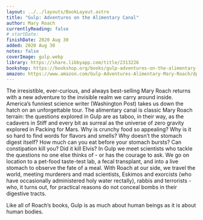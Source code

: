 ```yaml
---
layout: ../../layouts/BookLayout.astro
title: "Gulp: Adventures on the Alimentary Canal"
author: Mary Roach
currentlyReading: false
# startDate:
finishDate: 2020 Aug 30
added: 2020 Aug 30
notes: false
coverImage: gulp.webp
library: https://share.libbyapp.com/title/2313226
bookshop: https://bookshop.org/books/gulp-adventures-on-the-alimentary-canal-9780393348743/9780393348743
amazon: https://www.amazon.com/Gulp-Adventures-Alimentary-Mary-Roach/dp/0393348741
---
```


The irresistible, ever-curious, and always best-selling Mary Roach returns with a new adventure to the invisible realm we carry around inside. America’s funniest science writer (Washington Post) takes us down the hatch on an unforgettable tour. The alimentary canal is classic Mary Roach terrain: the questions explored in Gulp are as taboo, in their way, as the cadavers in Stiff and every bit as surreal as the universe of zero gravity explored in Packing for Mars. Why is crunchy food so appealing? Why is it so hard to find words for flavors and smells? Why doesn’t the stomach digest itself? How much can you eat before your stomach bursts? Can constipation kill you? Did it kill Elvis? In Gulp we meet scientists who tackle the questions no one else thinks of - or has the courage to ask. We go on location to a pet-food taste-test lab, a fecal transplant, and into a live stomach to observe the fate of a meal. With Roach at our side, we travel the world, meeting murderers and mad scientists, Eskimos and exorcists (who have occasionally administered holy water rectally), rabbis and terrorists - who, it turns out, for practical reasons do not conceal bombs in their digestive tracts.

Like all of Roach’s books, Gulp is as much about human beings as it is about human bodies.  
